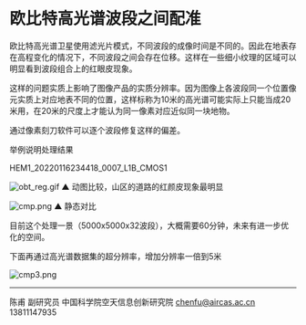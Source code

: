 # 欧比特高光谱波段之间配准


欧比特高光谱卫星使用滤光片模式，不同波段的成像时间是不同的。因此在地表存在高程变化的情况下，不同波段之间会存在位移。这样在一些细小纹理的区域可以明显看到波段组合上的红眼皮现象。

这样的问题实质上影响了图像产品的实质分辨率。因为图像上各波段同一个位置像元实质上对应地表不同的位置，这样标称为10米的高光谱可能实际上只能当成20米用，在20米的尺度上才能认为同一像素对应近似同一块地物。

通过像素刻刀软件可以逐个波段修复这样的偏差。

举例说明处理结果

HEM1_20220116234418_0007_L1B_CMOS1

![obt_reg.gif](https://s2.loli.net/2022/07/05/wbIceuzPpgCtQnv.gif)
▲ 动图比较，山区的道路的红颜皮现象最明显

![cmp.png](https://s2.loli.net/2022/07/05/EmLvp4HalC12Z8u.png)
▲ 静态对比

目前这个处理一景（5000x5000x32波段），大概需要60分钟，未来有进一步优化的空间。

下面再通过高光谱数据集的超分辨率，增加分辨率一倍到5米

![cmp3.png](https://s2.loli.net/2022/07/05/12oBGs4fVKkjFht.png)


---

陈甫 副研究员
中国科学院空天信息创新研究院
chenfu@aircas.ac.cn
13811147935

